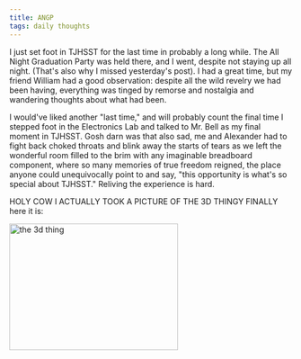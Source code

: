 ```yaml
---
title: ANGP
tags: daily thoughts
---
```


I just set foot in TJHSST for the last time in probably a long while. The All Night Graduation Party was held there, and I went, despite not staying up all night. (That's also why I missed yesterday's post). I had a great time, but my friend William had a good observation: despite all the wild revelry we had been having, everything was tinged by remorse and nostalgia and wandering thoughts about what had been.

I would've liked another "last time," and will probably count the final time I stepped foot in the Electronics Lab and talked to Mr. Bell as my final moment in TJHSST. Gosh darn was that also sad, me and Alexander had to fight back choked throats and blink away the starts of tears as we left the wonderful room filled to the brim with any imaginable breadboard component, where so many memories of true freedom reigned, the place anyone could unequivocally point to and say, "this opportunity is what's so special about TJHSST." Reliving the experience is hard.

HOLY COW I ACTUALLY TOOK A PICTURE OF THE 3D THINGY FINALLY here it is:

<img src="https://static.duvallj.pw/IMG_4038-Copy.jpg" alt="the 3d thing" width="300" height="225" />
